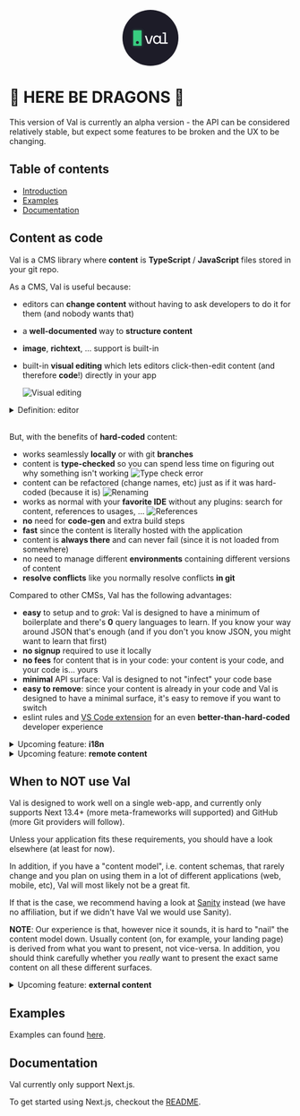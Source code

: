 <p align="center">
  <p align="center">
    <a href="https://app.val.build">
<svg width="100" height="100" viewBox="0 0 944 944" fill="none" xmlns="http://www.w3.org/2000/svg">
<circle cx="472" cy="472" r="472" fill="#1D1C28"/>
<g filter="url(#filter0_d_14_601)">
<path d="M181 348C181 345.791 182.791 344 185 344H320C322.209 344 324 345.791 324 348V602C324 604.209 322.209 606 320 606H185C182.791 606 181 604.209 181 602V348Z" fill="#38CD80"/>
</g>
<g filter="url(#filter1_i_14_601)">
<circle cx="252" cy="550" r="24" fill="#1E1F2A"/>
</g>
<path d="M659.085 550.374H658.585H654.427C652.095 550.374 650.434 549.729 649.347 548.522C648.25 547.306 647.658 545.431 647.658 542.807V439.857C647.658 437.924 646.091 436.357 644.158 436.357H629.16C627.227 436.357 625.66 437.924 625.66 439.857V455.828C625.66 456.658 624.986 457.332 624.155 457.332C623.593 457.332 623.072 457.015 622.798 456.508C618.502 448.559 612.704 442.661 605.399 438.838C597.962 434.671 589.622 432.592 580.394 432.592C571.897 432.592 563.846 434.128 556.247 437.2C548.643 440.274 541.944 444.796 536.154 450.761L536.153 450.761C530.537 456.552 526.106 463.693 522.854 472.174C519.598 480.668 517.975 490.411 517.975 501.395V505.697C517.975 516.86 519.597 526.693 522.854 535.187C526.105 543.667 530.535 550.895 536.148 556.864L536.153 556.869L536.159 556.875C541.95 562.659 548.647 567.088 556.246 570.161L556.256 570.165C563.856 573.057 572.083 574.5 580.932 574.5C589.456 574.5 597.527 572.325 605.137 567.982C612.625 563.807 618.519 557.469 622.822 548.992C623.085 548.475 623.609 548.147 624.176 548.147H624.546C625.161 548.147 625.66 548.646 625.66 549.261C625.66 555.468 627.583 560.617 631.452 564.665L631.451 564.665L631.46 564.673C635.511 568.72 640.668 570.735 646.889 570.735H658.585H659.085H661.157H661.657H760C761.933 570.735 763.5 569.168 763.5 567.235V553.874C763.5 551.941 761.933 550.374 760 550.374H733.542C732.161 550.374 731.042 549.255 731.042 547.874V385C731.042 383.067 729.475 381.5 727.542 381.5H680.701C678.768 381.5 677.201 383.067 677.201 385V398.361C677.201 400.294 678.768 401.861 680.701 401.861H706.543C707.924 401.861 709.043 402.981 709.043 404.361V547.874C709.043 549.255 707.924 550.374 706.543 550.374H661.657H661.157H659.085ZM600.117 550.146L600.111 550.149C594.977 552.448 589.304 553.601 583.086 553.601C570.468 553.601 560.194 549.435 552.222 541.12C544.436 532.633 540.512 520.847 540.512 505.697V501.395C540.512 494.274 541.581 487.79 543.712 481.936L543.714 481.931C545.849 475.89 548.778 470.842 552.495 466.775C556.398 462.521 560.92 459.246 566.061 456.944C571.195 454.645 576.867 453.492 583.086 453.492C589.117 453.492 594.696 454.731 599.829 457.207L599.838 457.211L599.848 457.215C605.166 459.517 609.681 462.79 613.4 467.035L613.4 467.035L613.408 467.044C617.306 471.292 620.324 476.431 622.458 482.469L622.459 482.474C624.59 488.328 625.66 494.812 625.66 501.933V505.16C625.66 512.46 624.59 519.125 622.458 525.159C620.324 531.022 617.393 536.075 613.669 540.326C609.95 544.571 605.435 547.844 600.117 550.146ZM464.902 570.735C466.39 570.735 467.716 569.794 468.206 568.389L512.685 441.011C513.479 438.736 511.79 436.357 509.38 436.357H491.006C489.496 436.357 488.157 437.325 487.683 438.758L447.951 558.864C447.716 559.575 447.051 560.055 446.303 560.055C445.554 560.055 444.89 559.575 444.655 558.864L404.923 438.758C404.449 437.325 403.109 436.357 401.6 436.357H383.225C380.815 436.357 379.126 438.736 379.921 441.011L424.399 568.389C424.89 569.794 426.215 570.735 427.704 570.735H464.902Z" fill="white" stroke="white"/>
<defs>
<filter id="filter0_d_14_601" x="127.464" y="290.464" width="250.072" height="369.072" filterUnits="userSpaceOnUse" color-interpolation-filters="sRGB">
<feFlood flood-opacity="0" result="BackgroundImageFix"/>
<feColorMatrix in="SourceAlpha" type="matrix" values="0 0 0 0 0 0 0 0 0 0 0 0 0 0 0 0 0 0 127 0" result="hardAlpha"/>
<feOffset/>
<feGaussianBlur stdDeviation="26.768"/>
<feComposite in2="hardAlpha" operator="out"/>
<feColorMatrix type="matrix" values="0 0 0 0 0.219608 0 0 0 0 0.803922 0 0 0 0 0.501961 0 0 0 0.3 0"/>
<feBlend mode="normal" in2="BackgroundImageFix" result="effect1_dropShadow_14_601"/>
<feBlend mode="normal" in="SourceGraphic" in2="effect1_dropShadow_14_601" result="shape"/>
</filter>
<filter id="filter1_i_14_601" x="228" y="526" width="48" height="48" filterUnits="userSpaceOnUse" color-interpolation-filters="sRGB">
<feFlood flood-opacity="0" result="BackgroundImageFix"/>
<feBlend mode="normal" in="SourceGraphic" in2="BackgroundImageFix" result="shape"/>
<feColorMatrix in="SourceAlpha" type="matrix" values="0 0 0 0 0 0 0 0 0 0 0 0 0 0 0 0 0 0 127 0" result="hardAlpha"/>
<feOffset/>
<feGaussianBlur stdDeviation="6"/>
<feComposite in2="hardAlpha" operator="arithmetic" k2="-1" k3="1"/>
<feColorMatrix type="matrix" values="0 0 0 0 0.219608 0 0 0 0 0.803922 0 0 0 0 0.501961 0 0 0 0.3 0"/>
<feBlend mode="normal" in2="shape" result="effect1_innerShadow_14_601"/>
</filter>
</defs>
</svg>
    </a>
    <br/>
  </p>
</p>

# 🐉 HERE BE DRAGONS 🐉

This version of Val is currently an alpha version - the API can be considered relatively stable, but expect some features to be broken and the UX to be changing.

## Table of contents

- [Introduction](#content-as-code)
- [Examples](#examples)
- [Documentation](#documentation)

## Content as code

Val is a CMS library where **content** is **TypeScript** / **JavaScript** files stored in your git repo.

As a CMS, Val is useful because:

- editors can **change content** without having to ask developers to do it for them (and nobody wants that)
- a **well-documented** way to **structure content**
- **image**, **richtext**, ... support is built-in
- built-in **visual editing** which lets editors click-then-edit content (and therefore **code**!) directly in your app

  ![Visual editing](https://val.build/docs/images/overlay.png)

<details>
<summary>Definition: editor</summary>
An editor in this context, is a non-technical person that edits content in your application (technical writer, proof-reader, legal, ...).
</details>

<br />

But, with the benefits of **hard-coded** content:

- works seamlessly **locally** or with git **branches**
- content is **type-checked** so you can spend less time on figuring out why something isn't working
  ![Type check error](https://val.build/docs/images/type-check-error.png)
- content can be refactored (change names, etc) just as if it was hard-coded (because it is)
  ![Renaming](https://val.build/docs/images/renaming.gif)
- works as normal with your **favorite IDE** without any plugins: search for content, references to usages, ...
  ![References](https://val.build/docs/images/references.gif)
- **no** need for **code-gen** and extra build steps
- **fast** since the content is literally hosted with the application
- content is **always there** and can never fail (since it is not loaded from somewhere)
- no need to manage different **environments** containing different versions of content
- **resolve conflicts** like you normally resolve conflicts **in git**

Compared to other CMSs, Val has the following advantages:

- **easy** to setup and to _grok_: Val is designed to have a minimum of boilerplate and there's **0** query languages to learn. If you know your way around JSON that's enough (and if you don't you know JSON, you might want to learn that first)
- **no signup** required to use it locally
- **no fees** for content that is in your code: your content is your code, and your code is... yours
- **minimal** API surface: Val is designed to not "infect" your code base
- **easy to remove**: since your content is already in your code and Val is designed to have a minimal surface, it's easy to remove if you want to switch
- eslint rules and [VS Code extension](https://marketplace.visualstudio.com/items?itemName=valbuild.vscode-val-build) for an even **better-than-hard-coded** developer experience

<details>
<summary>Upcoming feature: <strong>i18n</strong></summary>
Val will soon have support for i18n. Follow this repository to get notified when this is the case.
</details>

<details>
<summary>Upcoming feature: <strong>remote content</strong></summary>
Having hard-coded content is great for landing pages, product pages and other pages where the amount of content is manageable.

However, checking in the 10 000th blog entry in git might feel wrong (though we would say it is ok).

Therefore, Val will add `remote content` support which enables you to seamlessly move content to the cloud and back again as desired.
You code will still be the one truth, but the actual content will be hosted on [val.build](https://val.build).

`.remote()` support will also make it possible to have remote images to avoid having to put them in your repository.

There will also be specific support for remote i18n, which will make it possible to split which languages are defined in code, and which are fetched from remote.

More details on `.remote()` will follow later.

</details>

## When to NOT use Val

Val is designed to work well on a single web-app, and currently only supports Next 13.4+ (more meta-frameworks will supported) and GitHub (more Git providers will follow).

Unless your application fits these requirements, you should have a look elsewhere (at least for now).

In addition, if you have a "content model", i.e. content schemas, that rarely change and you plan on using them in a lot of different applications (web, mobile, etc), Val will most likely not be a great fit.

If that is the case, we recommend having a look at [Sanity](https://sanity.io) instead (we have no affiliation, but if we didn't have Val we would use Sanity).

**NOTE**: Our experience is that, however nice it sounds, it is hard to "nail" the content model down. Usually content (on, for example, your landing page) is derived from what you want to present, not vice-versa. In addition, you should think carefully whether you _really_ want to present the exact same content on all these different surfaces.

<details>
  <summary>Upcoming feature: <strong>external content</strong></summary>
Val will support external content, i.e. content from other Val projects, CMSs or DBs some time in the future.
</details>

## Examples

Examples can found [here](./examples).

## Documentation

Val currently only support Next.js.

To get started using Next.js, checkout the [README](./packages/next/README.md).
